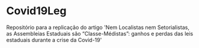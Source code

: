 # Covid19Leg
Repositório para a replicação do artigo 'Nem Localistas nem Setorialistas, as Assembleias Estaduais são “Classe-Médistas”: ganhos e perdas das leis estaduais durante a crise da Covid-19'

